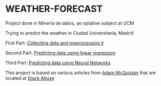 # WEATHER-FORECAST

Project done in Mineria de datos, an optative subject at UCM

Trying to predict the weather in Ciudad Universitaria, Madrid

First Part: [Collecting data and preprocessing it](https://github.com/Plopezq/weather-forecast/blob/main/Collect-Preprocess.ipynb)

Second Part: [Predicting data using linear regression](https://github.com/Plopezq/weather-forecast/blob/main/Linear-Regression.ipynb)

Third Part: [Predicting data using Neural Networks](https://github.com/Plopezq/weather-forecast/blob/main/Neural-Network-Prediction.ipynb)

This project is based on various articles from [Adam McQuistan](https://twitter.com/adamjmcquistan) that are located at [Stack Abuse](https://stackabuse.com/)
